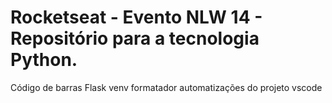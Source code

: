 # Rocketseat - Evento NLW 14 - Repositório para a tecnologia Python.

Código de barras
Flask
venv
formatador
automatizações do projeto
vscode